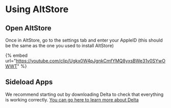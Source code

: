 # Using AltStore

## Open AltStore

Once in AltStore, go to the settings tab and enter your AppleID (this should be the same as the one you used to install AltStore)

{% embed url="https://youtube.com/clip/Ugkx0W4pJgnkCmfYMQ8yxsBWe31v0SYwOWWT" %}

## Sideload Apps

We recommend starting out by downloading Delta to check that everything is working correctly. [You can go here to learn more about Delta](../trusted-apps/delta.md)

